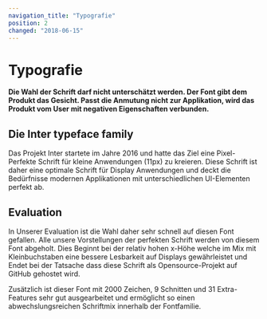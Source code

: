 ```yaml
---
navigation_title: "Typografie"
position: 2
changed: "2018-06-15"
---
```


# Typografie

**Die Wahl der Schrift darf nicht unterschätzt werden. Der Font gibt dem Produkt das Gesicht. Passt die Anmutung nicht zur Applikation, wird das Produkt vom User mit negativen Eigenschaften verbunden.**

## Die Inter typeface family
Das Projekt Inter startete im Jahre 2016 und hatte das Ziel eine Pixel-Perfekte Schrift für kleine Anwendungen (11px) zu kreieren. Diese Schrift ist daher eine optimale Schrift für Display Anwendungen und deckt die Bedürfnisse modernen Applikationen mit unterschiedlichen UI-Elementen perfekt ab.

## Evaluation
In Unserer Evaluation ist die Wahl daher sehr schnell auf diesen Font gefallen. Alle unsere Vorstellungen der perfekten Schrift werden von diesem Font abgeholt. Dies Beginnt bei der relativ hohen x-Höhe welche im Mix mit Kleinbuchstaben eine bessere Lesbarkeit auf Displays gewährleistet und Endet bei der Tatsache dass diese Schrift als Opensource-Projekt auf GitHub gehostet wird.

Zusätzlich ist dieser Font mit 2000 Zeichen, 9 Schnitten und 31 Extra-Features sehr gut ausgearbeitet und ermöglicht so einen abwechslungsreichen Schriftmix innerhalb der Fontfamilie.